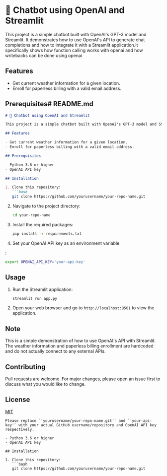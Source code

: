 # 💬 Chatbot using OpenAI and Streamlit

This project is a simple chatbot built with OpenAI's GPT-3 model and Streamlit. It demonstrates how to use OpenAI's API to generate chat completions and how to integrate it with a Streamlit application.It specifically shows how function calling works with openai and how writebacks can be done using openai

## Features

- Get current weather information for a given location.
- Enroll for paperless billing with a valid email address.

## Prerequisites# README.md

```markdown
# 💬 Chatbot using OpenAI and Streamlit

This project is a simple chatbot built with OpenAI's GPT-3 model and Streamlit. It demonstrates how to use OpenAI's API to generate chat completions and how to integrate it with a Streamlit application.

## Features

- Get current weather information for a given location.
- Enroll for paperless billing with a valid email address.

## Prerequisites

- Python 3.6 or higher
- OpenAI API key

## Installation

1. Clone this repository:
   ```bash
   git clone https://github.com/yourusername/your-repo-name.git
   ```
2. Navigate to the project directory:
   ```bash
   cd your-repo-name
   ```
3. Install the required packages:
   ```bash
   pip install -r requirements.txt
   ```
4. Set your OpenAI API key as an environment variable

:


   ```bash
   export OPENAI_API_KEY='your-api-key'
   ```

## Usage

1. Run the Streamlit application:
   ```bash
   streamlit run app.py
   ```
2. Open your web browser and go to `http://localhost:8501` to view the application.

## Note

This is a simple demonstration of how to use OpenAI's API with Streamlit. The weather information and paperless billing enrollment are hardcoded and do not actually connect to any external APIs.

## Contributing

Pull requests are welcome. For major changes, please open an issue first to discuss what you would like to change.

## License

[MIT](https://choosealicense.com/licenses/mit/)
```
Please replace `'yourusername/your-repo-name.git'` and `'your-api-key'` with your actual GitHub username/repository and OpenAI API key respectively.

- Python 3.6 or higher
- OpenAI API key

## Installation

1. Clone this repository:
   ```bash
   git clone https://github.com/yourusername/your-repo-name.git
